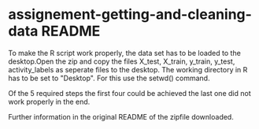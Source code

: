 # assignement-getting-and-cleaning-data README
To make the R script work properly, the data set has to be loaded to the desktop.Open the zip and copy the files X_test, X_train, y_train, y_test, activity_labels as seperate files to the desktop. The working directory in R has to be set to "Desktop". For this use the setwd() command.

Of the 5 required steps the first four could be achieved the last one did not work properly in the end.


Further information in the original README of the zipfile downloaded.

